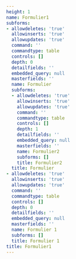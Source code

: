 ```yaml
---
height: 1
name: Formulier1
subforms:
- allowdeletes: 'true'
  allowinserts: 'true'
  allowupdates: 'true'
  command: ''
  commandtype: table
  controls: []
  depth: 0
  detailfields: ''
  embedded_query: null
  masterfields: ''
  name: Formulier
  subforms:
  - allowdeletes: 'true'
    allowinserts: 'true'
    allowupdates: 'true'
    command: ''
    commandtype: table
    controls: []
    depth: 1
    detailfields: ''
    embedded_query: null
    masterfields: ''
    name: Formulier2
    subforms: []
    title: Formulier2
  title: Formulier
- allowdeletes: 'true'
  allowinserts: 'true'
  allowupdates: 'true'
  command: ''
  commandtype: table
  controls: []
  depth: 0
  detailfields: ''
  embedded_query: null
  masterfields: ''
  name: Formulier 1
  subforms: []
  title: Formulier 1
title: Formulier1
---
```


